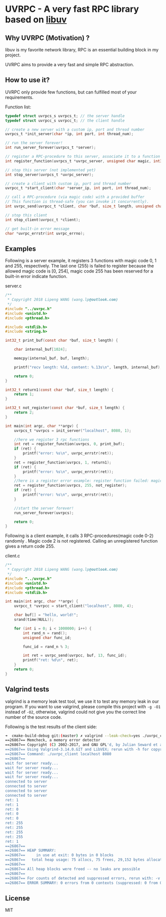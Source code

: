 # UVRPC - A very fast RPC library based on [libuv](https://github.com/libuv/libuv)

## Why UVRPC (Motivation) ?

libuv is my favorite network library, RPC is an essential building block in my project.

UVRPC aims to provide a very fast and simple RPC abstraction.

## How to use it?

UVRPC only provide few functions, but can fulfilled most of your requirements.

Function list:


```c
typedef struct uvrpcs_s uvrpcs_t; // the server handle
typedef struct uvrpcc_s uvrpcc_t; // the client handle

// create a new server with a custom ip, port and thread number
uvrpcs_t *init_server(char *ip, int port, int thread_num); 

// run the server forever!
int run_server_forever(uvrpcs_t *server);

// register a RPC-procedure to this server, associate it to a function magic code (0-254) 
int register_function(uvrpcs_t *uvrpc_server, unsigned char magic, int32_t (*func)(const char *, size_t));

// stop this server (not implemented yet)
int stop_server(uvrpcs_t *uvrpc_server);

// create a client with custom ip, port and thread number
uvrpcc_t *start_client(char *server_ip, int port, int thread_num);

// call a RPC-procedure (via magic code) with a provided buffer
// This function is thread-safe (you can invoke it concurrently).
int uvrpc_send(uvrpcc_t *client, char *buf, size_t length, unsigned char func_id);

// stop this client
int stop_client(uvrpcc_t *client);

// get built-in error message
char *uvrpc_errstr(int uvrpc_errno);
```

## Examples

Following is a server example, it registers 3 functions with magic code 0, 1 and 255, respectively. 
The last one (255) is failed to register because the allowed magic code is [0, 254], magic code 255 has been reserved
for a built-in error indicate function.

server.c

```c
/**
 * Copyright 2018 Lipeng WANG (wang.lp@outlook.com)
 */
#include "../uvrpc.h"
#include <unistd.h>
#include <pthread.h>

#include <stdlib.h>
#include <string.h>

int32_t print_buf(const char *buf, size_t length) {

    char internal_buf[1024];

    memcpy(internal_buf, buf, length);

    printf("recv length: %ld, content: %.13s\n", length, internal_buf);

    return 0;
}

int32_t return1(const char *buf, size_t length) {
    return 1;
}

int32_t not_register(const char *buf, size_t length) {
    return 2;
}

int main(int argc, char **argv) {
    uvrpcs_t *uvrpcs = init_server("localhost", 8080, 1);

    //here we register 3 rpc functions
    int ret = register_function(uvrpcs, 0, print_buf);
    if (ret) {
        printf("error: %s\n", uvrpc_errstr(ret));
    }
    ret = register_function(uvrpcs, 1, return1);
    if (ret) {
        printf("error: %s\n", uvrpc_errstr(ret));
    }
    //here is a register error example: register function failed: magic code out of range, because the function code 255 is reserved
    ret = register_function(uvrpcs, 255, not_register);
    if (ret) {
        printf("error: %s\n", uvrpc_errstr(ret));
    }

    //start the server forever!
    run_server_forever(uvrpcs);

    return 0;
}
```


Following is a client example, it calls 3 RPC-procedures(magic code 0-2) randomly . Magic code 2 is not registered. Calling an unregistered function gives a return code 255. 

client.c 

```c
/**
 * Copyright 2018 Lipeng WANG (wang.lp@outlook.com)
 */
#include "../uvrpc.h"
#include <unistd.h>
#include <pthread.h>
#include <stdlib.h>

int main(int argc, char **argv) {
    uvrpcc_t *uvrpcc = start_client("localhost", 8080, 4);

    char buf[] = "hello, world!";
    srand(time(NULL));

    for (int i = 0; i < 1000000; i++) {
        int rand_n = rand();
        unsigned char func_id;

        func_id = rand_n % 3;

        int ret = uvrpc_send(uvrpcc, buf, 13, func_id);
        printf("ret: %d\n", ret);
    }
    return 0;
}
```

## Valgrind tests
valgrind is a memory leak test tool, we use it to test any memory leak in our program.
If you want to use valgrind, please compile this project with `-g -O1` instead of `-O2`,
otherwise, valgrind could not give you the correct line number of the source code. 
 
Following is the test results of the client side:
```bash
➜  cmake-build-debug git:(master) ✗ valgrind --leak-check=yes ./uvrpc_client localhost 8080
==26867== Memcheck, a memory error detector
==26867== Copyright (C) 2002-2017, and GNU GPL'd, by Julian Seward et al.
==26867== Using Valgrind-3.14.0.GIT and LibVEX; rerun with -h for copyright info
==26867== Command: ./uvrpc_client localhost 8080
==26867== 
wait for server ready...
wait for server ready...
wait for server ready...
wait for server ready...
connected to server
connected to server
connected to server
connected to server
ret: 1
ret: 1
ret: 0
ret: 0
ret: 0
ret: 255
ret: 255
ret: 255
ret: 255
ret: 1
==26867== 
==26867== HEAP SUMMARY:
==26867==     in use at exit: 0 bytes in 0 blocks
==26867==   total heap usage: 75 allocs, 75 frees, 29,152 bytes allocated
==26867== 
==26867== All heap blocks were freed -- no leaks are possible
==26867== 
==26867== For counts of detected and suppressed errors, rerun with: -v
==26867== ERROR SUMMARY: 0 errors from 0 contexts (suppressed: 0 from 0)

```

## License
MIT
